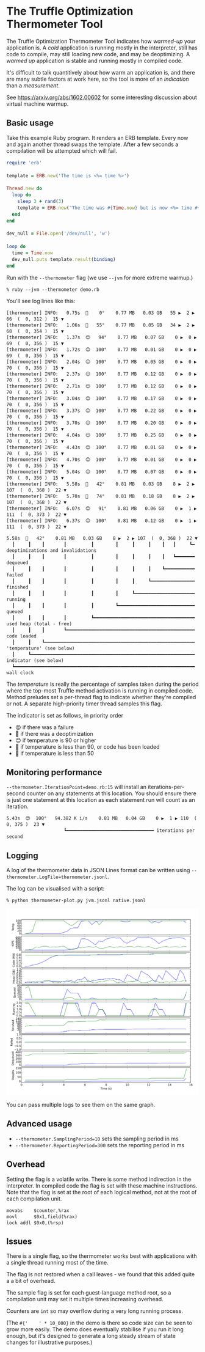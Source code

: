 # The Truffle Optimization Thermometer Tool

The Truffle Optimization Thermometer Tool indicates how *warmed-up* your
application is. A *cold* application is running mostly in the interpreter, still
has code to compile, may still loading new code, and may be deoptimizing. A
*warmed up* application is stable and running mostly in compiled code.

It's difficult to talk quantitively about how warm an application is, and there
are many subtle factors at work here, so the tool is more of an *indication* than
a *measurement*.

See https://arxiv.org/abs/1602.00602 for some interesting discussion about
virtual machine warmup.

## Basic usage

Take this example Ruby program. It renders an ERB template. Every now and again
another thread swaps the template. After a few seconds a compilation will be
attempted which will fail.

```ruby
require 'erb'

template = ERB.new('The time is <%= time %>')

Thread.new do
  loop do
    sleep 3 + rand(3)
    template = ERB.new("The time was #{Time.now} but is now <%= time #{'    ' * 10_000} %>")
  end
end

dev_null = File.open('/dev/null', 'w')

loop do
  time = Time.now
  dev_null.puts template.result(binding)
end
```

Run with the `--thermometer` flag (we use `--jvm` for more extreme warmup.)

```
% ruby --jvm --thermometer demo.rb
```

You'll see log lines like this:

```
[thermometer] INFO:   0.75s  🥶    0°    0.77 MB   0.03 GB   55 ▶  2 ▶  66  (  0, 312 )  15 ▼
[thermometer] INFO:   1.06s  🤔   55°    0.77 MB   0.05 GB   34 ▶  2 ▶  68  (  0, 354 )  15 ▼
[thermometer] INFO:   1.37s  😊   94°    0.77 MB   0.07 GB    0 ▶  0 ▶  69  (  0, 356 )  15 ▼
[thermometer] INFO:   1.72s  😊  100°    0.77 MB   0.01 GB    0 ▶  0 ▶  69  (  0, 356 )  15 ▼
[thermometer] INFO:   2.04s  😊  100°    0.77 MB   0.05 GB    0 ▶  0 ▶  70  (  0, 356 )  15 ▼
[thermometer] INFO:   2.37s  😊  100°    0.77 MB   0.12 GB    0 ▶  0 ▶  70  (  0, 356 )  15 ▼
[thermometer] INFO:   2.71s  😊  100°    0.77 MB   0.12 GB    0 ▶  0 ▶  70  (  0, 356 )  15 ▼
[thermometer] INFO:   3.04s  😊  100°    0.77 MB   0.17 GB    0 ▶  0 ▶  70  (  0, 356 )  15 ▼
[thermometer] INFO:   3.37s  😊  100°    0.77 MB   0.22 GB    0 ▶  0 ▶  70  (  0, 356 )  15 ▼
[thermometer] INFO:   3.70s  😊  100°    0.77 MB   0.20 GB    0 ▶  0 ▶  70  (  0, 356 )  15 ▼
[thermometer] INFO:   4.04s  😊  100°    0.77 MB   0.25 GB    0 ▶  0 ▶  70  (  0, 356 )  15 ▼
[thermometer] INFO:   4.43s  😊  100°    0.77 MB   0.01 GB    0 ▶  0 ▶  70  (  0, 356 )  15 ▼
[thermometer] INFO:   4.70s  😊  100°    0.77 MB   0.01 GB    0 ▶  0 ▶  70  (  0, 356 )  15 ▼
[thermometer] INFO:   5.04s  😊  100°    0.77 MB   0.07 GB    0 ▶  0 ▶  70  (  0, 356 )  15 ▼
[thermometer] INFO:   5.58s  🤮   42°    0.81 MB   0.03 GB    8 ▶  2 ▶ 107  (  0, 368 )  22 ▼
[thermometer] INFO:   5.70s  🤔   74°    0.81 MB   0.18 GB    8 ▶  2 ▶ 107  (  0, 368 )  22 ▼
[thermometer] INFO:   6.07s  😊   91°    0.81 MB   0.06 GB    0 ▶  1 ▶ 111  (  0, 373 )  22 ▼
[thermometer] INFO:   6.37s  😊  100°    0.81 MB   0.12 GB    0 ▶  1 ▶ 111  (  0, 373 )  22 ▼
```

```
5.58s  🤮   42°    0.81 MB   0.03 GB    8 ▶  2 ▶ 107  (  0, 368 )  22 ▼
  ┃     ┃    ┃       ┃         ┃        ┃     ┃     ┃    ┃   ┃     ┗━ deoptimizations and invalidations
  ┃     ┃    ┃       ┃         ┃        ┃     ┃     ┃    ┃   ┗━━━━━━━ dequeued
  ┃     ┃    ┃       ┃         ┃        ┃     ┃     ┃    ┗━━━━━━━━━━━ failed
  ┃     ┃    ┃       ┃         ┃        ┃     ┃     ┗━━━━━━━━━━━━━━━━ finished
  ┃     ┃    ┃       ┃         ┃        ┃     ┗━━━━━━━━━━━━━━━━━━━━━━ running
  ┃     ┃    ┃       ┃         ┃        ┗━━━━━━━━━━━━━━━━━━━━━━━━━━━━ queued
  ┃     ┃    ┃       ┃         ┗━━━━━━━━━━━━━━━━━━━━━━━━━━━━━━━━━━━━━ used heap (total - free)
  ┃     ┃    ┃       ┗━━━━━━━━━━━━━━━━━━━━━━━━━━━━━━━━━━━━━━━━━━━━━━━ code loaded
  ┃     ┃    ┗━━━━━━━━━━━━━━━━━━━━━━━━━━━━━━━━━━━━━━━━━━━━━━━━━━━━━━━ 'temperature' (see below)
  ┃     ┗━━━━━━━━━━━━━━━━━━━━━━━━━━━━━━━━━━━━━━━━━━━━━━━━━━━━━━━━━━━━ indicator (see below)
  ┗━━━━━━━━━━━━━━━━━━━━━━━━━━━━━━━━━━━━━━━━━━━━━━━━━━━━━━━━━━━━━━━━━━ wall clock
```

The *temperature* is really the percentage of samples taken during the period
where the top-most Truffle method activation is running in compiled code. Method
preludes set a per-thread flag to indicate whether they're compiled or not. A
separate high-priority timer thread samples this flag.

The indicator is set as follows, in priority order

* 😡 if there was a failure
* 🤮 if there was a deoptimization
* 😊 if temperature is 90 or higher
* 🤔 if temperature is less than 90, or code has been loaded
* 🥶 if temperature is less than 50

## Monitoring performance

`--thermometer.IterationPoint=demo.rb:15` will install an iterations-per-second
counter on any statements at this location. You should ensure there is just one
statement at this location as each statement run will count as an iteration.

```
5.43s  😊  100°   94.382 K i/s    0.81 MB   0.04 GB    0 ▶  1 ▶ 110  (  0, 375 )  23 ▼
                     ┗━━━━━━━━━━━━━━━━━━━━━━━━━━━━━━━━ iterations per second
```

## Logging

A log of the thermometer data in JSON Lines format can be written using
`--thermometer.LogFile=thermometer.jsonl`.

The log can be visualised with a script:

```
% python thermometer-plot.py jvm.jsonl native.jsonl
```

![Example graph](thermometer-graph.svg)

You can pass multiple logs to see them on the same graph.

## Advanced usage

* `--thermometer.SamplingPeriod=10` sets the sampling period in ms
* `--thermometer.ReportingPeriod=300` sets the reporting period in ms

## Overhead

Setting the flag is a volatile write. There is some method indirection in the
interpreter. In compiled code the flag is set with these machine instructions.
Note that the flag is set at the root of each logical method, not at the root of
each compilation unit.

```
movabs    $counter,%rax
movl      $0x1,field(%rax)
lock addl $0x0,(%rsp)
```

## Issues

There is a single flag, so the thermometer works best with applications with a
single thread running most of the time.

The flag is not restored when a call leaves - we found that this added quite a
a bit of overhead.

The sample flag is set for each guest-language method root, so a compilation
unit may set it multiple times increasing overhead.

Counters are `int` so may overflow during a very long running process.

(The `#{'    ' * 10_000}` in the demo is there so code size can be seen to grow
more easily. The demo does eventually stabilise if you run it long enough, but
it's designed to generate a long steady stream of state changes for illustrative
purposes.)
